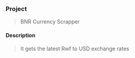 ### Project

> BNR Currency Scrapper

#### Description

> It gets the latest Rwf to USD exchange rates
